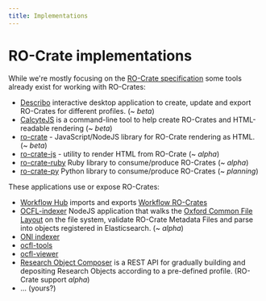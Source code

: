 ```yaml
---
title: Implementations
---
```

<!--
   Copyright 2019-2020 The University of Manchester and RO Crate contributors 
   <https://github.com/ResearchObject/ro-crate/graphs/contributors>

   Licensed under the Apache License, Version 2.0 (the "License");
   you may not use this file except in compliance with the License.
   You may obtain a copy of the License at

       http://www.apache.org/licenses/LICENSE-2.0

   Unless required by applicable law or agreed to in writing, software
   distributed under the License is distributed on an "AS IS" BASIS,
   WITHOUT WARRANTIES OR CONDITIONS OF ANY KIND, either express or implied.
   See the License for the specific language governing permissions and
   limitations under the License.
-->

# RO-Crate implementations

While we're mostly focusing on the [RO-Crate specification](specification.md) some tools already exist for working with RO-Crates:

 - [Describo](https://arkisto-platform.github.io/describo/) interactive desktop application to create, update and export RO-Crates for different profiles. (~ _beta_)
 - [CalcyteJS](https://github.com/UTS-eResearch/CalcyteJS) is a command-line tool to help create RO-Crates and HTML-readable rendering (~ _beta_)
 - [ro-crate](https://www.npmjs.com/package/ro-crate) - JavaScript/NodeJS library for RO-Crate rendering as HTML. (~ _beta_)
 - [ro-crate-js](https://github.com/UTS-eResearch/ro-crate-js) - utility to render HTML from RO-Crate (~ _alpha_)
 - [ro-crate-ruby](https://github.com/fbacall/ro-crate-ruby) Ruby library to consume/produce RO-Crates (~ _alpha_)
 - [ro-crate-py](https://github.com/researchobject/ro-crate-py) Python library to consume/produce RO-Crates (~ _planning_)

These applications use or expose RO-Crates:

 - [Workflow Hub](https://about.workflowhub.eu/) imports and exports [Workflow RO-Crates](https://about.workflowhub.eu/Workflow-RO-Crate/)
 - [OCFL-indexer](https://github.com/CoEDL/modpdsc/) NodeJS application that walks the [Oxford Common File Layout](https://ocfl.io/) on the file system, validate RO-Crate Metadata Files and parse into objects registered in Elasticsearch. (~ _alpha_)
 - [ONI indexer](https://github.com/UTS-eResearch/oni-indexer)
 - [ocfl-tools](https://github.com/CoEDL/ocfl-tools)
 - [ocfl-viewer](https://hub.docker.com/r/coedl/ocfl-viewer)
 - [Research Object Composer](https://github.com/researchobject/research-object-composer) is a REST API for gradually building and depositing Research Objects according to a pre-defined profile.  (RO-Crate support _alpha_)
- ... (yours?)
